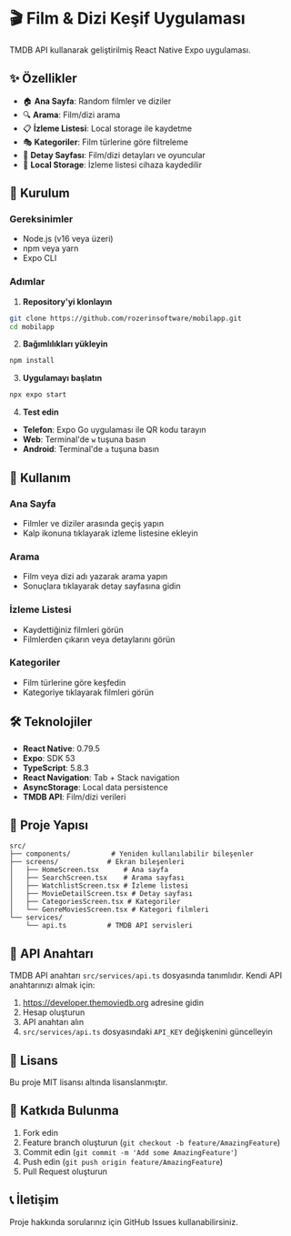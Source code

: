 # 🎬 Film & Dizi Keşif Uygulaması

TMDB API kullanarak geliştirilmiş React Native Expo uygulaması.

## ✨ Özellikler

- 🏠 **Ana Sayfa**: Random filmler ve diziler
- 🔍 **Arama**: Film/dizi arama
- 📋 **İzleme Listesi**: Local storage ile kaydetme
- 🎭 **Kategoriler**: Film türlerine göre filtreleme
- 📱 **Detay Sayfası**: Film/dizi detayları ve oyuncular
- 💾 **Local Storage**: İzleme listesi cihaza kaydedilir

## 🚀 Kurulum

### Gereksinimler
- Node.js (v16 veya üzeri)
- npm veya yarn
- Expo CLI

### Adımlar

1. **Repository'yi klonlayın**
```bash
git clone https://github.com/rozerinsoftware/mobilapp.git
cd mobilapp
```

2. **Bağımlılıkları yükleyin**
```bash
npm install
```

3. **Uygulamayı başlatın**
```bash
npx expo start
```

4. **Test edin**
- **Telefon**: Expo Go uygulaması ile QR kodu tarayın
- **Web**: Terminal'de `w` tuşuna basın
- **Android**: Terminal'de `a` tuşuna basın

## 📱 Kullanım

### Ana Sayfa
- Filmler ve diziler arasında geçiş yapın
- Kalp ikonuna tıklayarak izleme listesine ekleyin

### Arama
- Film veya dizi adı yazarak arama yapın
- Sonuçlara tıklayarak detay sayfasına gidin

### İzleme Listesi
- Kaydettiğiniz filmleri görün
- Filmlerden çıkarın veya detaylarını görün

### Kategoriler
- Film türlerine göre keşfedin
- Kategoriye tıklayarak filmleri görün

## 🛠️ Teknolojiler

- **React Native**: 0.79.5
- **Expo**: SDK 53
- **TypeScript**: 5.8.3
- **React Navigation**: Tab + Stack navigation
- **AsyncStorage**: Local data persistence
- **TMDB API**: Film/dizi verileri

## 📁 Proje Yapısı

```
src/
├── components/          # Yeniden kullanılabilir bileşenler
├── screens/            # Ekran bileşenleri
│   ├── HomeScreen.tsx      # Ana sayfa
│   ├── SearchScreen.tsx    # Arama sayfası
│   ├── WatchlistScreen.tsx # İzleme listesi
│   ├── MovieDetailScreen.tsx # Detay sayfası
│   ├── CategoriesScreen.tsx # Kategoriler
│   └── GenreMoviesScreen.tsx # Kategori filmleri
└── services/
    └── api.ts          # TMDB API servisleri
```

## 🔧 API Anahtarı

TMDB API anahtarı `src/services/api.ts` dosyasında tanımlıdır. Kendi API anahtarınızı almak için:
1. https://developer.themoviedb.org adresine gidin
2. Hesap oluşturun
3. API anahtarı alın
4. `src/services/api.ts` dosyasındaki `API_KEY` değişkenini güncelleyin

## 📄 Lisans

Bu proje MIT lisansı altında lisanslanmıştır.

## 🤝 Katkıda Bulunma

1. Fork edin
2. Feature branch oluşturun (`git checkout -b feature/AmazingFeature`)
3. Commit edin (`git commit -m 'Add some AmazingFeature'`)
4. Push edin (`git push origin feature/AmazingFeature`)
5. Pull Request oluşturun

## 📞 İletişim

Proje hakkında sorularınız için GitHub Issues kullanabilirsiniz.
